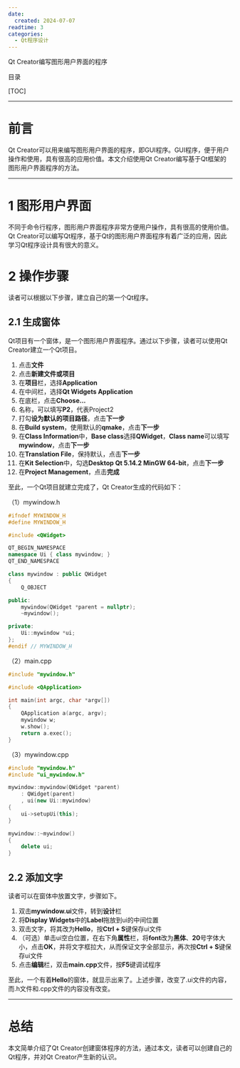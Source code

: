 ```yaml
---
date:
  created: 2024-07-07
readtime: 3
categories:
  - Qt程序设计
---
```


Qt Creator编写图形用户界面的程序

目录
<!-- more -->

[TOC]

---

# 前言

Qt Creator可以用来编写图形用户界面的程序，即GUI程序。GUI程序，便于用户操作和使用，具有很高的应用价值。本文介绍使用Qt Creator编写基于Qt框架的图形用户界面程序的方法。

---

# 1 图形用户界面
不同于命令行程序，图形用户界面程序非常方便用户操作，具有很高的使用价值。Qt Creator可以编写Qt程序，基于Qt的图形用户界面程序有着广泛的应用，因此学习Qt程序设计具有很大的意义。

# 2 操作步骤
读者可以根据以下步骤，建立自己的第一个Qt程序。
## 2.1 生成窗体
Qt项目有一个窗体，是一个图形用户界面程序。通过以下步骤，读者可以使用Qt Creator建立一个Qt项目。

1. 点击**文件**
2. 点击**新建文件或项目**
3. 在**项目**栏，选择**Application**
4. 在中间栏，选择**Qt Widgets Application**
5. 在底栏，点击**Choose...**
6. 名称，可以填写**P2**，代表Project2
7. 打勾**设为默认的项目路径**，点击**下一步**
8. 在**Build system**，使用默认的**qmake**，点击**下一步**
9. 在**Class Information**中，**Base class**选择**QWidget**，**Class name**可以填写**mywindow**，点击**下一步**
10. 在**Translation File**，保持默认，点击**下一步**
11. 在**Kit Selection**中，勾选**Desktop Qt 5.14.2 MinGW 64-bit**，点击**下一步**
12. 在**Project Management**，点击**完成**

至此，一个Qt项目就建立完成了，Qt Creator生成的代码如下：

（1）mywindow.h

```cpp
#ifndef MYWINDOW_H
#define MYWINDOW_H

#include <QWidget>

QT_BEGIN_NAMESPACE
namespace Ui { class mywindow; }
QT_END_NAMESPACE

class mywindow : public QWidget
{
    Q_OBJECT

public:
    mywindow(QWidget *parent = nullptr);
    ~mywindow();

private:
    Ui::mywindow *ui;
};
#endif // MYWINDOW_H
```

（2）main.cpp

```cpp
#include "mywindow.h"

#include <QApplication>

int main(int argc, char *argv[])
{
    QApplication a(argc, argv);
    mywindow w;
    w.show();
    return a.exec();
}
```

（3）mywindow.cpp

```cpp
#include "mywindow.h"
#include "ui_mywindow.h"

mywindow::mywindow(QWidget *parent)
    : QWidget(parent)
    , ui(new Ui::mywindow)
{
    ui->setupUi(this);
}

mywindow::~mywindow()
{
    delete ui;
}
```

## 2.2 添加文字
读者可以在窗体中放置文字，步骤如下。

1. 双击**mywindow.ui**文件，转到**设计**栏
2. 将**Display Widgets**中的**Label**拖放到ui的中间位置
3. 双击文字，将其改为**Hello**，按**Ctrl + S**键保存ui文件
4. （可选）单击ui空白位置，在右下角**属性**栏，将**font**改为**黑体**、**20**号字体大小，点击**OK**，并将文字框拉大，从而保证文字全部显示，再次按**Ctrl + S**键保存ui文件
5. 点击**编辑**栏，双击**main.cpp**文件，按**F5**键调试程序

至此，一个有着**Hello**的窗体，就显示出来了。上述步骤，改变了.ui文件的内容，而.h文件和.cpp文件的内容没有改变。

---

# 总结
本文简单介绍了Qt Creator创建窗体程序的方法，通过本文，读者可以创建自己的Qt程序，并对Qt Creator产生新的认识。

